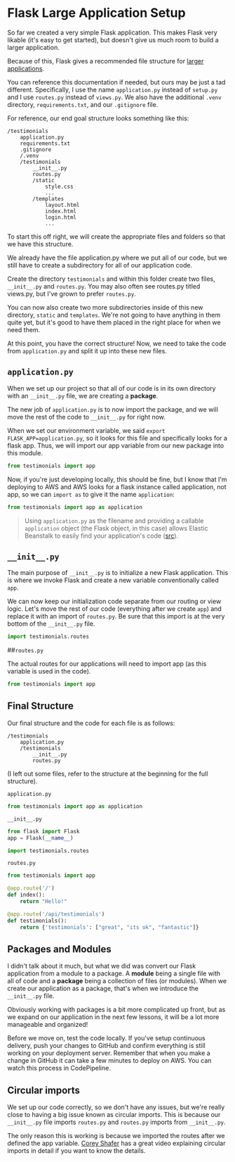 # Flask Large Application Setup

So far we created a very simple Flask application. This makes Flask very likable (it's easy to get started), but doesn't give us much room to build a larger application.

Because of this, Flask gives a recommended file structure for [larger applications](https://flask.palletsprojects.com/en/1.1.x/patterns/packages/).

You can reference this documentation if needed, but ours may be just a tad different. Specifically, I use the name ```application.py``` instead of ```setup.py``` and I use ```routes.py``` instead of ```views.py```. We also have the additional ```.venv``` directory, ```requirements.txt```, and our ```.gitignore``` file.

For reference, our end goal structure looks something like this:
```
/testimonials
    application.py
    requirements.txt
    .gitignore
    /.venv
    /testimonials
        __init__.py
        routes.py
        /static
            style.css
            ...
        /templates
            layout.html
            index.html
            login.html
            ...
```

To start this off right, we will create the appropriate files and folders so that we have this structure.

We already have the file application.py where we put all of our code, but we still have to create a subdirectory for all of our application code.

Create the directory ```testimonials``` and within this folder create two files, ```__init__.py``` and ```routes.py```. You may also often see routes.py titled views.py, but I've grown to prefer ```routes.py```.

You can now also create two more subdirectories inside of this new directory, ```static``` and ```templates```. We're not going to have anything in them quite yet, but it's good to have them placed in the right place for when we need them.

At this point, you have the correct structure! Now, we need to take the code from ```application.py``` and split it up into these new files.

## ```application.py```

When we set up our project so that all of our code is in its own directory with an ```__init__.py``` file, we are creating a **package**.

The new job of ```application.py``` is to now import the package, and we will move the rest of the code to ```__init__.py``` for right now.

When we set our environment variable, we said ```export FLASK_APP=application.py```, so it looks for this file and specifically looks for a flask app. Thus, we will import our app variable from our new package into this module.

```python
from testimonials import app
```

Now, if you're just developing locally, this should be fine, but I know that I'm deploying to AWS and AWS looks for a flask instance called application, not app, so we can ```import as``` to give it the name ```application```:

```python
from testimonials import app as application
```

> Using ```application.py``` as the filename and providing a callable ```application``` object (the Flask object, in this case) allows Elastic Beanstalk to easily find your application's code ([src](https://docs.aws.amazon.com/elasticbeanstalk/latest/dg/create-deploy-python-flask.html)).

## ```__init__.py```

The main purpose of ```__init__.py``` is to initialize a new Flask application. This is where we invoke Flask and create a new variable conventionally called ```app```.

We can now keep our initialization code separate from our routing or view logic. Let's move the rest of our code (everything after we create ```app```) and replace it with an import of ```routes.py```. Be sure that this import is at the very bottom of the ```__init__.py``` file.

```python
import testimonials.routes
```

##```routes.py```

The actual routes for our applications will need to import app (as this variable is used in the code).

```python
from testimonials import app

```

## Final Structure

Our final structure and the code for each file is as follows:
```
/testimonials
    application.py
    /testimonials
        __init__.py
        routes.py
```
(I left out some files, refer to the structure at the beginning for the full structure).


```application.py```
```python
from testimonials import app as application
```

```__init__.py```
```python
from flask import Flask
app = Flask(__name__)

import testimonials.routes
```

```routes.py```

```python
from testimonials import app

@app.route('/')
def index():
    return "Hello!"

@app.route('/api/testimonials')
def testimonials():
    return {'testimonials': ["great", "its ok", "fantastic"]}
```

## Packages and Modules

I didn't talk about it much, but what we did was convert our Flask application from a module to a package. A **module** being a single file with all of code and a **package** being a collection of files (or modules). When we create our application as a package, that's when we introduce the ```__init__.py``` file.

Obviously working with packages is a bit more complicated up front, but as we expand on our application in the next few lessons, it will be a lot more manageable and organized!

Before we move on, test the code locally. If you've setup continuous delivery, push your changes to GitHub and confirm everything is still working on your deployment server. Remember that when you make a change in GitHub it can take a few minutes to deploy on AWS. You can watch this process in CodePipeline.

## Circular imports

We set up our code correctly, so we don't have any issues, but we're really close to having a big issue known as circular imports. This is because our ```__init__.py``` file imports ```routes.py``` and ```routes.py``` imports from ```__init__.py```.

The only reason this is working is because we imported the routes after we defined the app variable. [Corey Shafer](https://www.youtube.com/watch?v=44PvX0Yv368) has a great video explaining circular imports in detail if you want to know the details.
